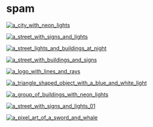 # spam

<a href="a_city_with_neon_lights.png"><img alt="a_city_with_neon_lights" src="a_city_with_neon_lights.png"></a>

<a href="a_street_with_signs_and_lights.png"><img alt="a_street_with_signs_and_lights" src="a_street_with_signs_and_lights.png"></a>

<a href="a_street_lights_and_buildings_at_night.png"><img alt="a_street_lights_and_buildings_at_night" src="a_street_lights_and_buildings_at_night.png"></a>

<a href="a_street_with_buildings_and_signs.png"><img alt="a_street_with_buildings_and_signs" src="a_street_with_buildings_and_signs.png"></a>

<a href="a_logo_with_lines_and_rays.jpg"><img alt="a_logo_with_lines_and_rays" src="a_logo_with_lines_and_rays.jpg"></a>

<a href="a_triangle_shaped_object_with_a_blue_and_white_light.png"><img alt="a_triangle_shaped_object_with_a_blue_and_white_light" src="a_triangle_shaped_object_with_a_blue_and_white_light.png"></a>

<a href="a_group_of_buildings_with_neon_lights.png"><img alt="a_group_of_buildings_with_neon_lights" src="a_group_of_buildings_with_neon_lights.png"></a>

<a href="a_street_with_signs_and_lights_01.png"><img alt="a_street_with_signs_and_lights_01" src="a_street_with_signs_and_lights_01.png"></a>

<a href="a_pixel_art_of_a_sword_and_whale.png"><img alt="a_pixel_art_of_a_sword_and_whale" src="a_pixel_art_of_a_sword_and_whale.png"></a>

